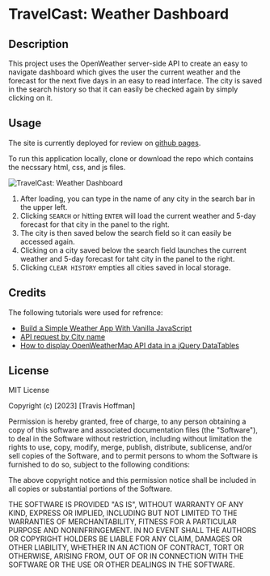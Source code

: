 # TravelCast: Weather Dashboard 

## Description

This project uses the OpenWeather server-side API to create an easy to navigate dashboard which gives the user the current weather and the forecast for the next five days in an easy to read interface. The city is saved in the search history so that it can easily be checked again by simply clicking on it. 

## Usage

The site is currently deployed for review on [github pages](https://vulpesviator.github.io/06-weather-dashboard/). 

To run this application locally, clone or download the repo which contains the necssary html, css, and js files. 

![TravelCast: Weather Dashboard](https://github.com/vulpesviator/06-weather-dashboard/assets/123843930/5993cdd1-5606-43a7-8857-3ce1e5224b3f)


1. After loading, you can type in the name of any city in the search bar in the upper left. 
2. Clicking `SEARCH` or hitting `ENTER` will load the current weather and 5-day forecast for that city in the panel to the right. 
3. The city is then saved below the search field so it can easily be accessed again. 
4. Clicking on a city saved below the search field launches the current weather and 5-day forecast for taht city in the panel to the right. 
5. Clicking `CLEAR HISTORY` empties all cities saved in local storage. 


## Credits

The following tutorials were used for refrence:
- [Build a Simple Weather App With Vanilla JavaScript](https://webdesign.tutsplus.com/tutorials/build-a-simple-weather-app-with-vanilla-javascript--cms-33893)
- [API request by City name](https://openweathermap.org/current#name)
- [How to display OpenWeatherMap API data in a jQuery DataTables](https://codeburst.io/how-to-display-openweathermap-api-data-in-a-jquery-datatables-a5a0a91fb62)


## License

MIT License

Copyright (c) [2023] [Travis Hoffman]

Permission is hereby granted, free of charge, to any person obtaining a copy
of this software and associated documentation files (the "Software"), to deal
in the Software without restriction, including without limitation the rights
to use, copy, modify, merge, publish, distribute, sublicense, and/or sell
copies of the Software, and to permit persons to whom the Software is
furnished to do so, subject to the following conditions:

The above copyright notice and this permission notice shall be included in all
copies or substantial portions of the Software.

THE SOFTWARE IS PROVIDED "AS IS", WITHOUT WARRANTY OF ANY KIND, EXPRESS OR
IMPLIED, INCLUDING BUT NOT LIMITED TO THE WARRANTIES OF MERCHANTABILITY,
FITNESS FOR A PARTICULAR PURPOSE AND NONINFRINGEMENT. IN NO EVENT SHALL THE
AUTHORS OR COPYRIGHT HOLDERS BE LIABLE FOR ANY CLAIM, DAMAGES OR OTHER
LIABILITY, WHETHER IN AN ACTION OF CONTRACT, TORT OR OTHERWISE, ARISING FROM,
OUT OF OR IN CONNECTION WITH THE SOFTWARE OR THE USE OR OTHER DEALINGS IN THE
SOFTWARE.
